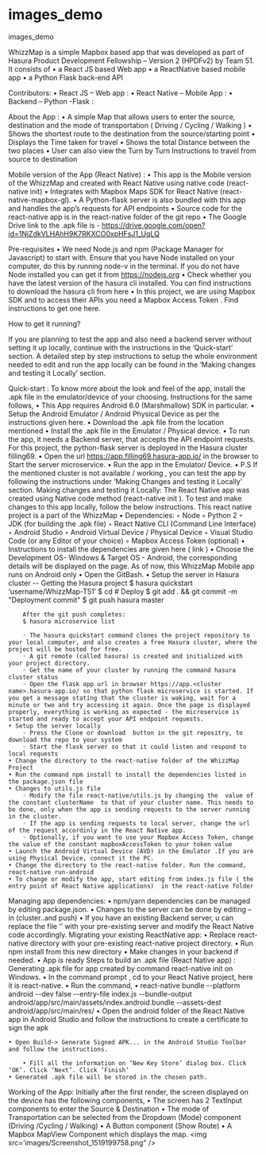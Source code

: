 # images_demo
images_demo


WhizzMap is a simple Mapbox based app that was developed as part of Hasura Product Development Fellowship – Version 2 (HPDFv2) by Team 51. It consists of 
    • a React JS based Web app
    • a ReactNative based mobile app 
    • a Python Flask back-end API
    
Contributors:
    • React JS – Web app : 		<link to Github profile>
    • React Native – Mobile App :	<link to Github profile>
    • Backend – Python -Flask :	<link to Github profile>
    
About the App :
    • A simple Map that allows users to enter the source, destination and the mode of transportation ( Driving / Cycling / Walking )
    • Shows the shortest route to the destination from the source/starting point
    • Displays the Time taken for travel 
    • Shows the total Distance between the two places
    • User can also view the Turn by Turn Instructions to travel from source to destination

Mobile version of the App (React Native) :
    • This app is the Mobile version of the WhizzMap and created with React Native  using native code (react-native init) 
    • Integrates with Mapbox Maps SDK for React Native  (react-native-mapbox-gl). 
    • A Python-flask server is also bundled with this app and  handles the app’s requests for API endpoints
    • Source code for the react-native app is in the react-native folder of the git repo
    • The Google Drive link to the .apk file is  - https://drive.google.com/open?id=1NjZdkVLHAhH9K7RKXCO0xpHFsJ1_UqLQ
      
Pre-requisites
    • We need Node.js and npm (Package Manager for Javascript) to start with. Ensure that you have Node installed on your computer, do this by running node-v in the terminal. If you do not have Node installed you can get it from https://nodejs.org
    • Check whether  you have the latest version of the hasura cli installed. You can find instructions to download the  hasura cli from here
    • In this project, we are using Mapbox SDK and to access their APIs you need a Mapbox Access Token . Find instructions to get one here.
      
How to get it running?

If you are planning to test the app and also need a backend server without setting it up locally, continue with the instructions in the ‘Quick-start’ section.
A detailed step by step instructions to setup the whole environment needed to edit and run the app locally can be found in the ‘Making changes and testing it  Locally’ section.

Quick-start :
      To know more about the look and feel of the app, install the .apk file in the emulator/device of your choosing. Instructions for the same follows,
    • This App requires Android 6.0 (Marshmallow) SDK in particular.
    • Setup the Android Emulator / Android Physical Device as per the instructions given here.
    • Download the .apk file from the location mentioned 
    • Install the .apk file in the Emulator / Physical device.
    • To run the app, it needs a Backend server, that accepts the API endpoint requests. For this project, the python-flask server is deployed in the Hasura cluster filling69.
    • Open the url https://app.filling69.hasura-app.io/ in the browser to Start the server microservice.
    • Run the app in the Emulator/ Device.
    • P.S If the mentioned cluster is not available / working , you can test the app by following the instructions under ‘Making Changes and testing it Locally’ section.
Making changes and testing it  Locally:
The React Native app was created using Native code method (react-native init <ProjectName>). To test and make changes to this app locally, follow the below instructions. This react native project is a part of the WhizzMap
    • Dependencies: 
        ◦ Node
        ◦ Python 2
        ◦ JDK (for building the .apk file)
        ◦ React Native CLI (Command  Line Interface)
        ◦ Android Studio 
        ◦ Android Virtual Device / Physical Device
        ◦ Visual Studio Code (or any Editor of your choice)
        ◦ Mapbox Access Token (optional)
    • Instructions to install the dependencies are given here ( link ) 
    • Choose the Development OS-  Windows  & Target OS - Android, the corresponding details will be displayed on the page. As of now, this WhizzMap Mobile app runs on Android only
    • Open the GitBash.
    • Setup the server in Hasura cluster -- Getting the Hasura project
  $ hasura quickstart ‘username/WhizzMap-T51’
		$ cd <projectname>
		# Deploy
		$ git add . && git commit -m "Deployment commit"
		$ git push hasura master

		After the git push completes:
		$ hasura microservice list

        ◦ The hasura quickstart command clones the project repository to your local computer, and also creates a free Hasura cluster, where the project will be hosted for free.
        ◦ A git remote (called hasura) is created and initialized with your project directory.	
        ◦ Get the name of your cluster by running the command hasura cluster status
        ◦ Open the flask app url in browser https://app.<cluster name>.hasura-app.io/ so that python flask microservice is started. If you get a message stating that the cluster is waking, wait for a minute or two and try accessing it again. Once the page is displayed properly, everything is working as expected - the microservice is started and ready to accept your API endpoint requests.
    • Setup the server locally
        ◦ Press the Clone or download  button in the git repositry, to download the repo to your system
        ◦ Start the flask server so that it could listen and respond to local requests
    • Change the directory to the react-native folder of the WhizzMap Project 
    • Run the command npm install to install the dependencies listed in the package.json file
    • Changes to utils.js file
        ◦ Modify the file react-native/utils.js by changing the  value of the constant clusterName  to that of your cluster name. This needs to be done, only when the app is sending requests to the server running in the cluster.
        ◦ If the app is sending requests to local server, change the url of the request accordinly in the React Native app.
        ◦ Optionally, if you want to use your Mapbox Access Token, change the value of the constant mapboxAccessToken to your token value
    • Launch the Android Virtual Device (AVD) in the Emulator .If you are using Physical Device, connect it the PC.
    • Change the directory to the react-native folder. Run the command, react-native run-android
    • To change or modify the app, start editing from index.js file ( the entry point of React Native applications)  in the react-native folder
Managing app dependencies:
    • npm/yarn dependencies  can be managed by editing package.json.
    • Changes to the server can be done by editing – in (cluster..and push)
    • If you have an existing Backend server, u can replace the file ‘’ with your pre-existing server and modify the React Native code accordingly.
Migrating your existing ReactNative app:
    • Replace react-native directory with your pre-existing react-native project directory.
    • Run npm install from this new directory
    • Make changes in your backend if needed.
    • App is ready
Steps to build an .apk file (React Native app) :
Generating .apk file for app created by command react-native init on Windows.
    • In the command prompt , cd to your React Native project, here it is react-native.
    • Run the command, 
    • react-native bundle --platform android --dev false --entry-file index.js --bundle-output android/app/src/main/assets/index.android.bundle --assets-dest android/app/src/main/res/ 
    • Open the android folder of the  React Native app in Android Studio and follow the instructions to create a certificate to sign the apk

    • Open Build-> Generate Signed APK... in the Android Studio Toolbar and follow the instructions.
    
        • Fill all the information on ‘New Key Store’ dialog box. Click ‘OK’. Click ‘Next’. Click ‘Finish’
    • Generated .apk file will be stored in the chosen path.
Working of the App:
Initially after the first render, the screen displayed on the device has the following components,
    • The screen has 2 TextInput components to enter the Source & Destination
    • The mode of Transportation can be selected from the  Dropdown (Mode) component (Driving /Cycling / Walking)
    • A Button component (Show Route) 
    • A Mapbox MapView Component which displays the map.
    <img src='images/Screenshot_1519199758.png" />
